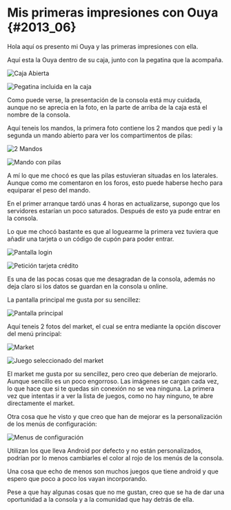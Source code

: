 # Mis primeras impresiones con Ouya {#2013_06}

Hola aquí os presento mi Ouya y las primeras impresiones con ella.

Aquí esta la Ouya dentro de su caja, junto con la pegatina que la acompaña.

![Caja Abierta](IMAG0688.jpg)

![Pegatina incluida en la caja](IMAG0697.jpg)


Como puede verse, la presentación de la consola está muy cuidada, aunque no se aprecia en la foto, en la parte de arriba de la caja está el nombre de la consola.

Aquí teneis los mandos, la primera foto contiene los 2 mandos que pedí y la segunda un mando abierto para ver los compartimentos de pilas:

![2 Mandos](IMAG0689.jpg)

![Mando con pilas](IMAG0694.jpg)


 A mí lo que me chocó es que las pilas estuvieran situadas en los laterales. Aunque como me comentaron en los foros, esto puede haberse hecho para equiparar el peso del mando.

En el primer arranque tardó unas 4 horas en actualizarse, supongo que los servidores estarían un poco saturados.
Después de esto ya pude entrar en la consola.

Lo que me chocó bastante es que al loguearme la primera vez tuviera que añadir una tarjeta o un código de cupón para poder entrar.

![Pantalla login](IMAG0698.jpg)

![Petición tarjeta crédito](IMAG0699.jpg)


Es una de las pocas cosas que me desagradan de la consola, además no deja claro si los datos se guardan en la consola u online.

La pantalla principal me gusta por su sencillez:

![Pantalla principal](IMAG0700.jpg)

Aquí teneis 2 fotos del market, el cual se entra mediante la opción discover del menú principal:

![Market](IMAG0701.jpg)

![Juego seleccionado del market](IMAG0702.jpg)

El market me gusta por su sencillez, pero creo que deberían de mejorarlo. Aunque sencillo es un poco engorroso.
Las imágenes se cargan cada vez, lo que hace que si te quedas sin conexión no se vea ninguna.
La primera vez que intentas ir a ver la lista de juegos, como no hay ninguno, te abre directamente el market.

Otra cosa que he visto y que creo que han de mejorar es la personalización de los menús de configuración:

![Menus de configuración](IMAG0703.jpg)

Utilizan los que lleva Android por defecto y no están personalizados, podrían por lo menos cambiarles el color al rojo de los menús de la consola.


Una cosa que echo de menos son muchos juegos que tiene android y que espero que poco a poco los vayan incorporando.

Pese a que hay algunas cosas que no me gustan, creo que se ha de dar una oportunidad a la consola y a la comunidad que hay detrás de ella.
